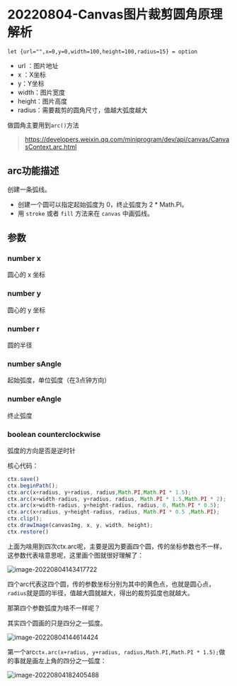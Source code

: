 # 20220804-Canvas图片裁剪圆角原理解析

`let {url="",x=0,y=0,width=100,height=100,radius=15} = option`

- url ：图片地址
- x ：X坐标
- y：Y坐标
- width：图片宽度
- height：图片高度
- radius：需要裁剪的圆角尺寸，值越大弧度越大

做圆角主要用到`arc()`方法

> https://developers.weixin.qq.com/miniprogram/dev/api/canvas/CanvasContext.arc.html

## arc功能描述

创建一条弧线。

- 创建一个圆可以指定起始弧度为 0，终止弧度为 2 * Math.PI。
- 用 `stroke` 或者 `fill` 方法来在 `canvas` 中画弧线。

## 参数

### number x

圆心的 x 坐标

### number y

圆心的 y 坐标

### number r

圆的半径

### number sAngle

起始弧度，单位弧度（在3点钟方向）

### number eAngle

终止弧度

### boolean counterclockwise

弧度的方向是否是逆时针

核心代码：

```js
ctx.save()
ctx.beginPath();
ctx.arc(x+radius, y+radius, radius,Math.PI,Math.PI * 1.5);
ctx.arc(x+width-radius, y+radius, radius, Math.PI * 1.5,Math.PI * 2);
ctx.arc(x+width-radius, y+height-radius, radius, 0, Math.PI * 0.5);
ctx.arc(x+radius, y+height-radius, radius, Math.PI * 0.5 ,Math.PI);
ctx.clip();
ctx.drawImage(canvasImg, x, y, width, height);
ctx.restore()
```

上面为啥用到四次ctx.arc呢，主要是因为要画四个圆，传的坐标参数也不一样，这参数代表啥意思呢，这里画个图就很好理解了：

![image-20220804143417722](https://s2.loli.net/2022/08/04/pI7vqiLVDHJWlnj.png)

四个arc代表这四个圆，传的参数坐标分别为其中的黄色点，也就是圆心点，`radius`就是圆的半径，值越大圆就越大，得出的裁剪弧度也就越大。

那第四个参数弧度为啥不一样呢？

其实四个圆画的只是四分之一弧度。

![image-20220804144614424](https://s2.loli.net/2022/08/04/xyUaKvViJlRn7zs.png)

第一个arc`ctx.arc(x+radius, y+radius, radius,Math.PI,Math.PI * 1.5);`做的事就是画左上角的四分之一弧度：

![image-20220804182405488](https://s2.loli.net/2022/08/04/YDpIihKyZq76UJw.png)